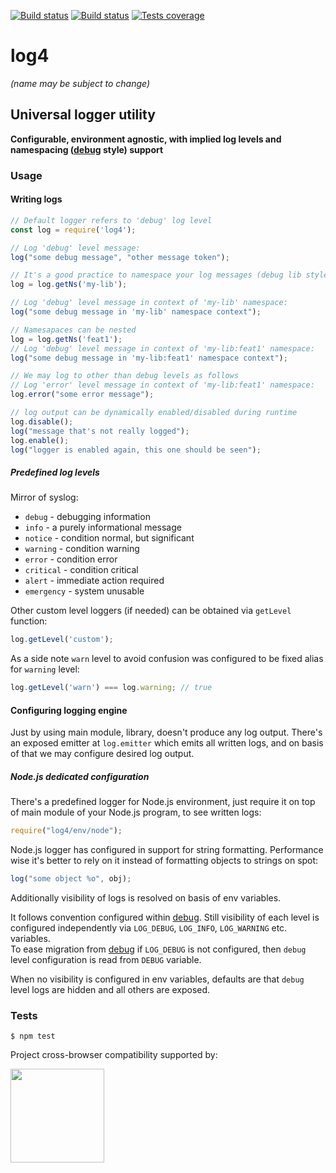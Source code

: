[![Build status][circleci-image]][circleci-url]
[![Build status][appveyor-image]][appveyor-url]
[![Tests coverage][codecov-image]][codecov-url]

# log4

_(name may be subject to change)_

## Universal logger utility

__Configurable, environment agnostic, with implied log levels and namespacing ([debug](https://github.com/visionmedia/debug#debug) style) support__

### Usage

#### Writing logs

```javascript
// Default logger refers to 'debug' log level
const log = require('log4');

// Log 'debug' level message:
log("some debug message", "other message token");

// It's a good practice to namespace your log messages (debug lib style) e.g.
log = log.getNs('my-lib');

// Log 'debug' level message in context of 'my-lib' namespace:
log("some debug message in 'my-lib' namespace context");

// Namesapaces can be nested
log = log.getNs('feat1');
// Log 'debug' level message in context of 'my-lib:feat1' namespace:
log("some debug message in 'my-lib:feat1' namespace context");

// We may log to other than debug levels as follows
// Log 'error' level message in context of 'my-lib:feat1' namespace:
log.error("some error message");

// log output can be dynamically enabled/disabled during runtime
log.disable();
log("message that's not really logged");
log.enable();
log("logger is enabled again, this one should be seen");
```

##### Predefined log levels

Mirror of syslog:

- `debug` - debugging information
- `info` - a purely informational message
- `notice` - condition normal, but significant
- `warning` - condition warning
- `error` - condition error
- `critical` - condition critical
- `alert` - immediate action required
- `emergency` - system unusable

Other custom level loggers (if needed) can be obtained via `getLevel` function:

```javascript
log.getLevel('custom');
```

As a side note `warn` level to avoid confusion was configured to be fixed alias for `warning` level:

```javascript
log.getLevel('warn') === log.warning; // true
```

#### Configuring logging engine

Just by using main module, library, doesn't produce any log output. There's an exposed emitter at `log.emitter`
which emits all written logs, and on basis of that we may configure desired log output.

##### Node.js dedicated configuration

There's a predefined logger for Node.js environment, just require it on top of main module of your Node.js program, to see written logs:

```javascript
require("log4/env/node");
```

Node.js logger has configured in support for string formatting. Performance wise it's better to rely on it instead of formatting objects to strings on spot:

```javascript
log("some object %o", obj);
```

Additionally visibility of logs is resolved on basis of env variables.

It follows convention configured
within [debug](https://github.com/visionmedia/debug#windows-note). Still visibility of each level is configured independently via `LOG_DEBUG`, `LOG_INFO`, `LOG_WARNING` etc. variables.  
To ease migration from [debug](https://github.com/visionmedia/debug) if `LOG_DEBUG` is not configured, then `debug` level configuration is read from `DEBUG` variable.

When no visibility is configured in env variables, defaults are that `debug` level logs are hidden and all others are exposed.

### Tests

	$ npm test

Project cross-browser compatibility supported by:

<a href="https://browserstack.com"><img src="https://bstacksupport.zendesk.com/attachments/token/Pj5uf2x5GU9BvWErqAr51Jh2R/?name=browserstack-logo-600x315.png" height="150" /></a>

[circleci-image]: https://img.shields.io/circleci/project/github/medikoo/log4.svg
[circleci-url]: https://circleci.com/gh/medikoo/log4
[appveyor-image]: https://img.shields.io/appveyor/ci/medikoo/log4.svg
[appveyor-url]: https://ci.appveyor.com/project/medikoo/log4
[codecov-image]: https://img.shields.io/codecov/c/github/medikoo/log4.svg
[codecov-url]: https://codecov.io/gh/medikoo/log4
